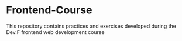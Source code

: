 # Frontend-Course
This repository contains practices and exercises developed during the Dev.F frontend web development course
